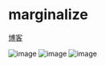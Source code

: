 # marginalize

[博客](https://blog.csdn.net/weixin_41394379/article/details/89975386)

![image](../image/1.png)
![image](../image/2.png)
![image](../image/3.png)
